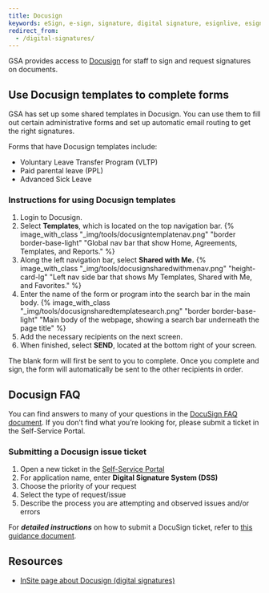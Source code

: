 ```yaml
---
title: Docusign
keywords: eSign, e-sign, signature, digital signature, esignlive, esign live, document
redirect_from:
  - /digital-signatures/
---
```


GSA provides access to [Docusign](https://sign.gsa.gov/) for staff to sign and request signatures on documents. 

## Use Docusign templates to complete forms
GSA has set up some shared templates in Docusign. You can use them to fill out certain administrative forms and set up automatic email routing to get the right signatures. 

Forms that have Docusign templates include:
- Voluntary Leave Transfer Program (VLTP)
- Paid parental leave (PPL)
- Advanced Sick Leave

### Instructions for using Docusign templates
1. Login to Docusign.
2. Select **Templates**, which is located on the top navigation bar. 
{% image_with_class "_img/tools/docusigntemplatenav.png" "border border-base-light" "Global nav bar that show Home, Agreements, Templates, and Reports." %}
3. Along the left navigation bar, select **Shared with Me.**
{% image_with_class "_img/tools/docusignsharedwithmenav.png" "height-card-lg" "Left nav side bar that shows My Templates, Shared with Me, and Favorites." %}
4. Enter the name of the form or program into the search bar in the main body. 
{% image_with_class "_img/tools/docusignsharedtemplatesearch.png" "border border-base-light" "Main body of the webpage, showing a search bar underneath the page title" %}
5. Add the necessary recipients on the next screen. 
6. When finished, select **SEND**, located at the bottom right of your screen. 

The blank form will first be sent to you to complete. Once you complete and sign, the form will automatically be sent to the other recipients in order.

## Docusign FAQ

You can find answers to many of your questions in the [DocuSign FAQ document](https://docs.google.com/document/d/1iCusrjgJdhFO539cCer5y45AUTvtrRCWs7U4j_Oomn8/edit#heading=h.9f70doya0ldv). If you don’t find what you’re looking for, please submit a ticket in the Self-Service Portal.

### Submitting a Docusign issue ticket

1. Open a new ticket in the
   [Self-Service Portal](https://lnks.gd/l/eyJhbGciOiJIUzI1NiJ9.eyJidWxsZXRpbl9saW5rX2lkIjoxMDMsInVyaSI6ImJwMjpjbGljayIsImJ1bGxldGluX2lkIjoiMjAyMDEyMTUuMzIwNDc2MjEiLCJ1cmwiOiJodHRwczovL2dzYS5zZXJ2aWNlbm93c2VydmljZXMuY29tL3NwLz9pZD1zY19jYXRfaXRlbSZzeXNfaWQ9MTMwZGVmOTc2ZmFjNjEwMDJlZTQ5ZDRlYWUzZWU0ZTkifQ.fnIaFZWUwck8iQQUiaSMNmnOQ-RgdgoYKgleNtiIZIA/s/642947709/br/91868836867-l)
2. For application name, enter **Digital Signature System (DSS)**
3. Choose the priority of your request
4. Select the type of request/issue
5. Describe the process you are attempting and observed issues and/or errors

For **_detailed instructions_** on how to submit a DocuSign ticket, refer to [this guidance document](https://lnks.gd/l/eyJhbGciOiJIUzI1NiJ9.eyJidWxsZXRpbl9saW5rX2lkIjoxMDQsInVyaSI6ImJwMjpjbGljayIsImJ1bGxldGluX2lkIjoiMjAyMDEyMTUuMzIwNDc2MjEiLCJ1cmwiOiJodHRwczovL2RvY3MuZ29vZ2xlLmNvbS9kb2N1bWVudC9kLzFJOFMzTWlFZmpIRkhweTJ4WFA5NnplbFBTTElpekd5YjVzREtBbGZTaWlvL2VkaXQifQ.biYjzKEn10IgiMVzyPBzAAY3Aw6cSyLI2v32IwWYmKQ/s/642947709/br/91868836867-l).

## Resources
- [InSite page about Docusign (digital signatures)](https://insite.gsa.gov/employee-resources/information-technology/apps-software/digital-signature?term=docusign)
